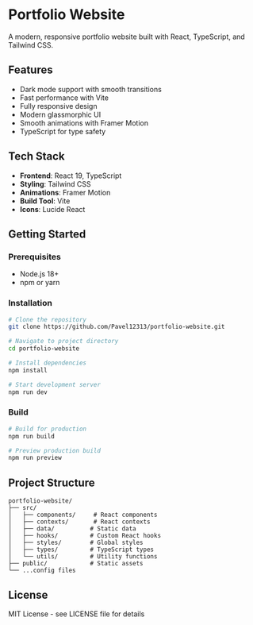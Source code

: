 # Portfolio Website

A modern, responsive portfolio website built with React, TypeScript, and Tailwind CSS.

## Features

- Dark mode support with smooth transitions
- Fast performance with Vite
- Fully responsive design
- Modern glassmorphic UI
- Smooth animations with Framer Motion
- TypeScript for type safety

## Tech Stack

- **Frontend**: React 19, TypeScript
- **Styling**: Tailwind CSS
- **Animations**: Framer Motion
- **Build Tool**: Vite
- **Icons**: Lucide React

## Getting Started

### Prerequisites

- Node.js 18+ 
- npm or yarn

### Installation

```bash
# Clone the repository
git clone https://github.com/Pavel12313/portfolio-website.git

# Navigate to project directory
cd portfolio-website

# Install dependencies
npm install

# Start development server
npm run dev
```

### Build

```bash
# Build for production
npm run build

# Preview production build
npm run preview
```

## Project Structure

```
portfolio-website/
├── src/
│   ├── components/     # React components
│   ├── contexts/       # React contexts
│   ├── data/          # Static data
│   ├── hooks/         # Custom React hooks
│   ├── styles/        # Global styles
│   ├── types/         # TypeScript types
│   └── utils/         # Utility functions
├── public/            # Static assets
└── ...config files
```

## License

MIT License - see LICENSE file for details